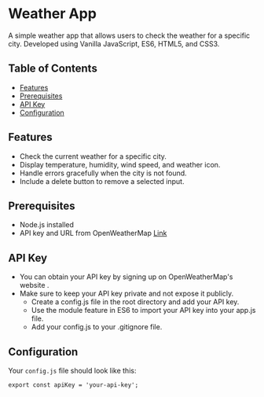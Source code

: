 # Weather App

A simple weather app that allows users to check the weather for a specific city.
Developed using Vanilla JavaScript, ES6, HTML5, and CSS3.

## Table of Contents

- [Features](#features)
- [Prerequisites](#prerequisites)
- [API Key](#api-key)
- [Configuration](#configuration)

## Features

- Check the current weather for a specific city.
- Display temperature, humidity, wind speed, and weather icon.
- Handle errors gracefully when the city is not found.
- Include a delete button to remove a selected input.

## Prerequisites

- Node.js installed
- API key and URL from OpenWeatherMap [Link](https://openweathermap.org)

## API Key

- You can obtain your API key by signing up on OpenWeatherMap's website .
- Make sure to keep your API key private and not expose it publicly.
  * Create a config.js file in the root directory and add your API key.
  * Use the module feature in ES6 to import your API key into your app.js file.
  * Add your config.js to your .gitignore file.

## Configuration

Your `config.js` file should look like this:
```
export const apiKey = 'your-api-key';
```

